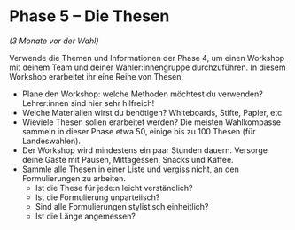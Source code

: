 # Phase 5 – Die Thesen

*(3 Monate vor der Wahl)*

Verwende die Themen und Informationen der Phase 4, um einen Workshop mit deinem Team und deiner
Wähler:innengruppe durchzuführen. In diesem Workshop erarbeitet ihr eine Reihe von Thesen.

- Plane den Workshop: welche Methoden möchtest du verwenden? Lehrer:innen sind hier sehr hilfreich!
- Welche Materialien wirst du benötigen? Whiteboards, Stifte, Papier, etc.
- Wieviele Thesen sollen erarbeitet werden? Die meisten Wahlkompasse sammeln in dieser Phase etwa
  50, einige bis zu 100 Thesen (für Landeswahlen).
- Der Workshop wird mindestens ein paar Stunden dauern. Versorge deine Gäste mit Pausen,
  Mittagessen, Snacks und Kaffee.
- Sammle alle Thesen in einer Liste und vergiss nicht, an den Formulierungen zu arbeiten.
  - Ist die These für jede:n leicht verständlich?
  - Ist die Formulierung unparteiisch?
  - Sind alle Formulierungen stylistisch einheitlich?
  - Ist die Länge angemessen?